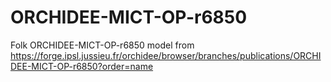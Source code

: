 # ORCHIDEE-MICT-OP-r6850
Folk ORCHIDEE-MICT-OP-r6850 model from https://forge.ipsl.jussieu.fr/orchidee/browser/branches/publications/ORCHIDEE-MICT-OP-r6850?order=name

